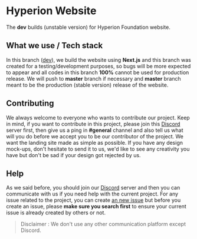 # Hyperion Website
The **dev** builds (unstable version) for Hyperion Foundation website.

## What we use / Tech stack
In this branch ([dev](https://github.com/hyperion-foundation/landing/tree/dev)), we build the website using **Next.js** and this branch was created for a testing/development purposes, so bugs will be more expected to appear and all codes in this branch **100%** cannot be used for production release. We will push to **master** branch if necessary and **master** branch meant to be the production (stable version) release of the website.

## Contributing
We always welcome to everyone who wants to contribute our project. Keep in mind, if you want to contribute in this project, please join this [Discord](https://discord.gg/B6dSRjs) server first, then give us a ping in **#general** channel and also tell us what will you do before we accept you to be our contributor of the project. We want the landing site made as simple as possible. If you have any design mock-ups, don't hesitate to send it to us, we'd like to see any creativity you have but don't be sad if your design got rejected by us.

## Help
As we said before, you should join our [Discord](https://discord.gg/B6dSRjs) server and then you can communicate with us if you need help with the current project. For any issue related to the project, you can create [an new issue](https://github.com/hyperion-foundation/landing/issues) but before you create an issue, please **make sure you search first** to ensure your current issue is already created by others or not.
> Disclaimer : We don't use any other communication platform except Discord.
